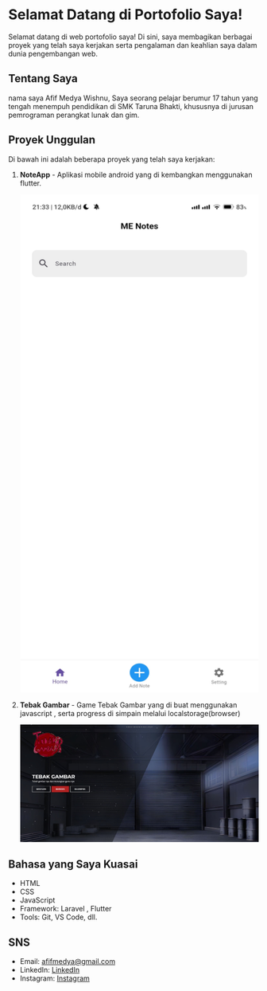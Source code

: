 # Selamat Datang di Portofolio Saya!

Selamat datang di web portofolio saya! Di sini, saya membagikan berbagai proyek yang telah saya kerjakan serta pengalaman dan keahlian saya dalam dunia pengembangan web.

## Tentang Saya

nama saya Afif Medya Wishnu, Saya seorang pelajar berumur 17 tahun yang tengah menempuh pendidikan di SMK Taruna Bhakti, khususnya di jurusan pemrograman perangkat lunak dan gim.

## Proyek Unggulan

Di bawah ini adalah beberapa proyek yang telah saya kerjakan:

1. **NoteApp** - Aplikasi mobile android yang di kembangkan menggunakan flutter.
   
   <img src="https://github.com/ItzApipAjalah/portofolio/blob/main/ss1.jpg" alt="NotesApp" width="680" height="1000">

2. **Tebak Gambar** - Game Tebak Gambar yang di buat menggunakan javascript , serta progress di simpain melalui localstorage(browser)
   
   ![Tebak Gambar](https://github.com/ItzApipAjalah/portofolio/blob/main/ss2.jpg)

## Bahasa yang Saya Kuasai

- HTML
- CSS
- JavaScript
- Framework: Laravel , Flutter
- Tools: Git, VS Code, dll.

## SNS

- Email: afifmedya@gmail.com
- LinkedIn: [LinkedIn](https://www.linkedin.com/in/afif-medya-5ba201267/)
- Instagram: [Instagram](https://instagram.com/apip01____)
